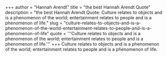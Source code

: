 +++
author = "Hannah Arendt"
title = "the best Hannah Arendt Quote"
description = "the best Hannah Arendt Quote: Culture relates to objects and is a phenomenon of the world; entertainment relates to people and is a phenomenon of life."
slug = "culture-relates-to-objects-and-is-a-phenomenon-of-the-world-entertainment-relates-to-people-and-is-a-phenomenon-of-life"
quote = '''Culture relates to objects and is a phenomenon of the world; entertainment relates to people and is a phenomenon of life.'''
+++
Culture relates to objects and is a phenomenon of the world; entertainment relates to people and is a phenomenon of life.
